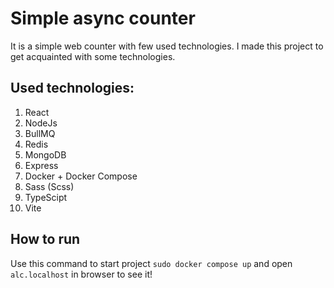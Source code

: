 # Simple async counter
It is a simple web counter with few used technologies. I made this project to get acquainted with some technologies.


## Used technologies:
1. React
2. NodeJs
3. BullMQ
4. Redis
5. MongoDB
6. Express
7. Docker + Docker Compose
8. Sass (Scss)
9. TypeScipt
10. Vite

## How to run

Use this command to start project `sudo docker compose up` and open `alc.localhost` in browser to see it!